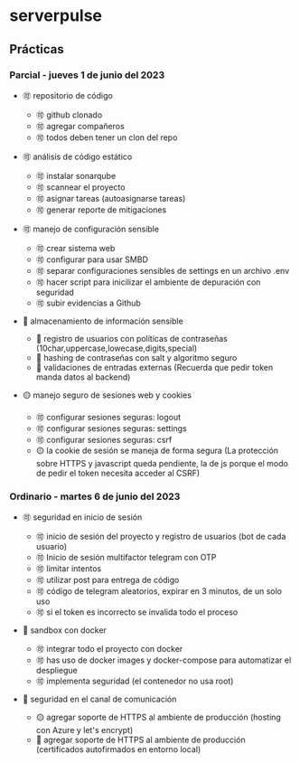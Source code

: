 # serverpulse

## Prácticas

### Parcial - jueves 1 de junio del 2023

- :accept: repositorio de código

  - :accept: github clonado
  - :accept: agregar compañeros
  - :accept: todos deben tener un clon del repo

- :accept: análisis de código estático

  - :accept: instalar sonarqube
  - :accept: scannear el proyecto
  - :accept: asignar tareas (autoasignarse tareas)
  - :accept: generar reporte de mitigaciones

- :accept: manejo de configuración sensible

  - :accept: crear sistema web
  - :accept: configurar para usar SMBD
  - :accept: separar configuraciones sensibles de settings en un archivo .env
  - :accept: hacer script para inicilizar el ambiente de depuración con seguridad
  - :accept: subir evidencias a Github

- :red_circle: almacenamiento de información sensible

  - :red_circle: registro de usuarios con políticas de contraseñas (10char,uppercase,lowecase,digits,special)
  - :red_circle: hashing de contraseñas con salt y algoritmo seguro
  - :red_circle: validaciones de entradas externas (Recuerda que pedir token manda datos al backend)

- :yellow_circle: manejo seguro de sesiones web y cookies
  - :accept: configurar sesiones seguras: logout
  - :accept: configurar sesiones seguras: settings
  - :accept: configurar sesiones seguras: csrf
  - :yellow_circle: la cookie de sesión se maneja de forma segura (La protección sobre HTTPS y javascript queda pendiente, la de js porque el modo de pedir el token necesita acceder al CSRF)

### Ordinario - martes 6 de junio del 2023

- :accept: seguridad en inicio de sesión

  - :accept: inicio de sesión del proyecto y registro de usuarios (bot de cada usuario)
  - :accept: Inicio de sesión multifactor telegram con OTP
  - :accept: limitar intentos
  - :accept: utilizar post para entrega de código
  - :accept: código de telegram aleatorios, expirar en 3 minutos, de un solo uso
  - :accept: si el token es incorrecto se invalida todo el proceso

- :red_circle: sandbox con docker

  - :accept: integrar todo el proyecto con docker
  - :accept: has uso de docker images y docker-compose para automatizar el despliegue
  - :accept: implementa seguridad (el contenedor no usa root)

- :red_circle: seguridad en el canal de comunicación
  - :yellow_circle: agregar soporte de HTTPS al ambiente de producción (hosting con Azure y let's encrypt)
  - :red_circle: agregar soporte de HTTPS al ambiente de producción (certificados autofirmados en entorno local)
